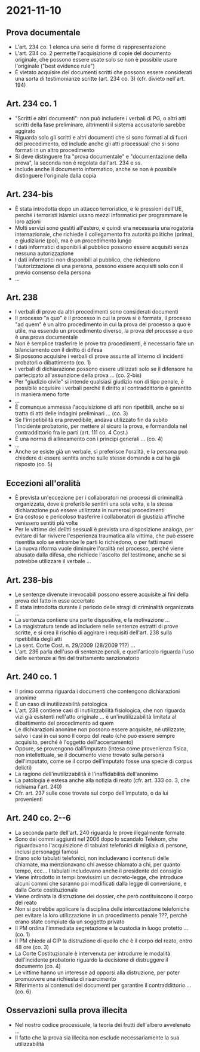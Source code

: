 # 2021-11-10

## Prova documentale

- L'art. 234 co. 1 elenca una serie di forme di rappresentazione
- L'art. 234 co. 2 permette l'acquisizione di copie del documento originale, che possono essere usate solo se non è possibile usare l'originale ("best evidence rule")
- È vietato acquisire dei documenti scritti che possono essere considerati una sorta di testimonianze scritte (art. 234 co. 3) (cfr. divieto nell'art. 194)

## Art. 234 co. 1

- "Scritti e altri documenti": non può includere i verbali di PG, o altri atti scritti della fase preliminare, altrimenti il sistema accusatorio sarebbe aggirato
- Riguarda solo gli scritti e altri documenti che si sono formati al di fuori del procedimento, ed include anche gli atti processuali che si sono formati in un altro procedimento
- Si deve distinguere fra "prova documentale" e "documentazione della prova", la seconda non è regolata dall'art. 234 e ss.
- Include anche il documento informatico, anche se non è possibile distinguere l'originale dalla copia

## Art. 234-bis

- È stata introdotta dopo un attacco terroristico, e le pressioni dell'UE, perché i terroristi islamici usano mezzi informatici per programmare le loro azioni
- Molti servizi sono gestiti all'estero, e quindi era necessaria una rogatoria internazionale, che richiede il collegamento fra autorità politiche (prima), e giudiziarie (poi), ma è un procedimento lungo
- I dati informatici disponibili al pubblico possono essere acquisiti senza nessuna autorizzazione
- I dati informatici non disponibili al pubblico, che richiedono l'autorizzazione di una persona, possono essere acquisiti solo con il previo consenso della persona
- ...

## Art. 238

- I verbali di prove da altri procedimenti sono considerati documenti
- Il processo "a quo" è il processo in cui la prova si è formata, il processo "ad quem" è un altro procedimento in cui la prova del processo a quo è utile, ma essendo un procedimento diverso, la prova del processo a quo è una prova documentale
- Non è semplice trasferire le prove tra procedimenti, è necessario fare un bilanciamento con il diritto di difesa
- Si possono acquisire i verbali di prove assunte all'interno di incidenti probatori o dibattimento (co. 1)
- I verbali di dichiarazione possono essere utilizzati solo se il difensore ha partecipato all'assunzione della prova ... (co. 2-bis)
- Per "giudizio civile" si intende qualsiasi giudizio non di tipo penale, è possibile acquisire i verbali perché il diritto al contraddittorio è garantito in maniera meno forte
- ...
- È comunque ammessa l'acquisizione di atti non ripetibili, anche se si tratta di atti delle indagini preliminari ... (co. 3)
- Se l'irripetibilità era prevedibile, andava utilizzato fin da subito l'incidente probatorio, per mettere al sicuro la prova, e formandola nel contraddittorio fra le parti (art. 111 co. 4 Cost.)
- È una norma di allineamento con i principi generali ... (co. 4)
- ...
- Anche se esiste già un verbale, si preferisce l'oralità, e la persona può chiedere di essere sentita anche sulle stesse domande a cui ha già risposto (co. 5)

## Eccezioni all'oralità

- È prevista un'eccezione per i collaboratori nei processi di criminalità organizzata, dove è preferibile sentirli una sola volta, e la stessa dichiarazione può essere utilizzata in numerosi procedimenti
- Era costoso e pericoloso trasferire i collaboratori di giustizia affinché venissero sentiti più volte
- Per le vittime dei delitti sessuali è prevista una disposizione analoga, per evitare di far rivivere l'esperienza traumatica alla vittima, che può essere risentita solo se entrambe le parti lo richiedono, o per fatti nuovi
- La nuova riforma vuole diminuire l'oralità nel processo, perché viene abusato dalla difesa, che richiede l'ascolto del testimone, anche se si potrebbe utilizzare il verbale ...

## Art. 238-bis

- Le sentenze divenute irrevocabili possono essere acquisite ai fini della prova del fatto in esse accertato
- È stata introdotta durante il periodo delle stragi di criminalità organizzata ...
- La sentenza contiene una parte dispositiva, e la motivazione ...
- La magistratura tende ad includere nelle sentenze estratti di prove scritte, e si crea il rischio di aggirare i requisiti dell'art. 238 sulla ripetibilità degli atti
- La sent. Corte Cost. n. 29/2009 (28/2009 ???) ...
- L'art. 236 parla dell'uso di sentenze penali, e quell'articolo riguarda l'uso delle sentenze ai fini del trattamento sanzionatorio

## Art. 240 co. 1

- Il primo comma riguarda i documenti che contengono dichiarazioni anonime
- È un caso di inutilizzabilità patologica
- L'art. 238 contiene casi di inutilizzabilità fisiologica, che non riguarda vizi già esistenti nell'atto originale ... è un'inutilizzabilità limitata al dibattimento del procedimento ad quem
- Le dichiarazioni anonime non possono essere acquisite, né utilizzate, salvo i casi in cui sono il corpo del reato (che può essere sempre acquisito, perché è l'oggetto dell'accertamento)
- Oppure, se provengono dall'imputato (intesa come provenienza fisica, non intellettuale, se il documento viene trovato sulla persona dell'imputato, come se il corpo dell'imputato fosse una specie di corpus delicti)
- La ragione dell'inutilizzabilità è l'inaffidabilità dell'anonimo
- La patologia è estesa anche alla notizia di reato (cfr. art. 333 co. 3, che richiama l'art. 240)
- Cfr. art. 237 sulle cose trovate sul corpo dell'imputato, o da lui provenienti

## Art. 240 co. 2--6

- La seconda parte dell'art. 240 riguarda le prove illegalmente formate
- Sono dei commi aggiunti nel 2006 dopo lo scandalo Telekom, che riguardavano l'acquisizione di tabulati telefonici di migliaia di persone, inclusi personaggi famosi
- Erano solo tabulati telefonici, non includevano i contenuti delle chiamate, ma menzionavano chi avesse chiamato a chi, per quanto tempo, ecc... I tabulati includevano anche il presidente del consiglio
- Viene introdotto in tempi brevissimi un decreto-legge, che introduce alcuni commi che saranno poi modificati dalla legge di conversione, e dalla Corte costituzionale
- Viene ordinata la distruzione dei dossier, che però costituiscono il corpo del reato
- Non si potrebbe applicare la disciplina delle intercettazione telefoniche per evitare la loro utilizzazione in un procedimento penale ???, perché erano state compiute da un soggetto privato
- Il PM ordina l'immediata segretazione e la custodia in luogo protetto ... (co. 1)
- Il PM chiede al GIP la distruzione di quello che è il corpo del reato, entro 48 ore (co. 3)
- La Corte Costituzionale è intervenuta per introdurre le modalità dell'incidente probatorio riguardo la decisione di distruggere il documento (co. 4)
- Le vittime hanno un interesse ad opporsi alla distruzione, per poter promuovere una richiesta di risarcimento
- Riferimento ai contenuti dei documenti per garantire il contraddittorio ... (co. 6)

## Osservazioni sulla prova illecita

- Nel nostro codice processuale, la teoria dei frutti dell'albero avvelenato ...
- Il fatto che la prova sia illecita non esclude necessariamente la sua utilizzabilità

